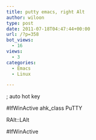 ```yaml
---
title: putty emacs, right Alt
author: wiloon
type: post
date: 2011-07-18T04:47:44+00:00
url: /?p=358
bot_views:
  - 16
views:
  - 3
categories:
  - Emacs
  - Linux

---
```

; auto hot key

#IfWinActive ahk_class PuTTY
  
RAlt::LAlt
  
#IfWinActive